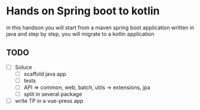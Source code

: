 # Hands on Spring boot to kotlin

in this handson you will start from a maven spring boot application written in java and step by step, you will migrate to a kotlin application 

## TODO

- [ ] Soluce
    - [ ] scaffold java app
    - [ ] tests
    - [ ] API => common, web, batch, utils -> extensions, jpa 
    - [ ] split in several package
- [ ] write TP in a vue-press app

